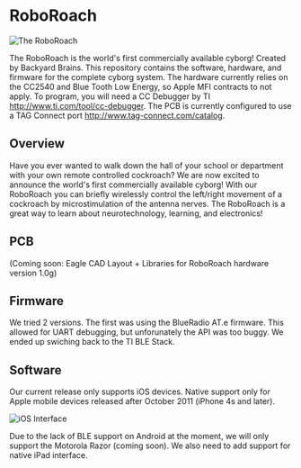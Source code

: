 RoboRoach
=========

![The RoboRoach](http://backyardbrains.com/img/photos/roboRoach.jpg)

The RoboRoach is the world's first commercially available cyborg! Created by Backyard Brains.  This repository contains the software, hardware, and firmware for the complete cyborg system. The hardware currently relies on the CC2540 and Blue Tooth Low Energy, so Apple MFI contracts to not apply.  To program, you will need a CC Debugger by TI <http://www.ti.com/tool/cc-debugger>.  The PCB is currently configured to use a TAG Connect port <http://www.tag-connect.com/catalog>. 

Overview
--------
Have you ever wanted to walk down the hall of your school or department with your own remote controlled cockroach? We are now excited to announce the world's first commercially available cyborg! With our RoboRoach you can briefly wirelessly control the left/right movement of a cockroach by microstimulation of the antenna nerves. The RoboRoach is a great way to learn about neurotechnology, learning, and electronics!

PCB
---
(Coming soon: Eagle CAD Layout + Libraries for RoboRoach hardware version 1.0g)

Firmware
--------
We tried 2 versions.  The first was using the BlueRadio AT.e firmware.  This allowed for UART debugging, but unforunately the API was too buggy.  We ended up swiching back to the TI BLE Stack.  

Software
--------
Our current release only supports iOS devices.  Native support only for Apple mobile devices released after October  2011 (iPhone 4s and later). 

![iOS Interface](http://backyardbrains.com/products/img/roboRoach.iOS.jpg)

 Due to the lack of BLE support on Android at the moment, we will only support the Motorola Razor (coming soon). We also need to add support for native iPad interface.